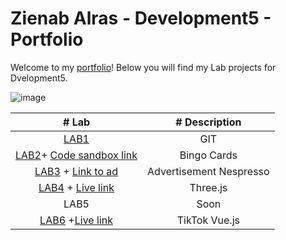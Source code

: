 
# Zienab Alras - Development5 - Portfolio

  Welcome to my [portfolio](https://github.com/ZienabAlr/DEV5-MyPortfolio.git)! Below you will find my Lab projects for Dvelopment5. 


  ![image](https://user-images.githubusercontent.com/101997484/192115275-b5b5e363-aec0-4ead-9d97-6d1cd261117b.png)



| # Lab     | # Description |
| :--------:| :------------: |
| [LAB1](https://github.com/ZienabAlr/DEV5-LAB1.git) | GIT   | 
| [LAB2](https://github.com/ZienabAlr/DEV5-MyPortfolio.git)+ [Code sandbox link](https://codesandbox.io/s/fancy-smoke-jpx7pi?file=/js/bingo.js)     | Bingo Cards     | 
| [LAB3](https://github.com/ZienabAlr/DEV5-MyPortfolio.git) + [Link to ad](https://lab3-zienabalr.vercel.app) | Advertisement Nespresso  | 
| [LAB4](https://github.com/ZienabAlr/DEV5-MyPortfolio.git) + [Live link](https://lab4-olive.vercel.app/)      | Three.js    | 
| LAB5      | Soon     | 
| [LAB6](https://github.com/ZienabAlr/DEV5-MyPortfolio.git) +[Live link](https://vue-3-tiktok-a.vercel.app/)      | TikTok Vue.js    | 

